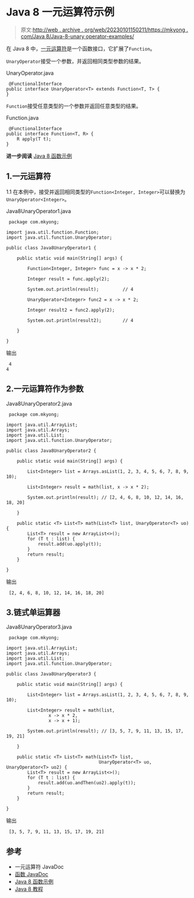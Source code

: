 # Java 8 一元运算符示例

> 原文:[http://web . archive . org/web/20230101150211/https://mkyong . com/Java 8/Java-8-unary operator-examples/](http://web.archive.org/web/20230101150211/https://mkyong.com/java8/java-8-unaryoperator-examples/)

在 Java 8 中，[一元运算符](http://web.archive.org/web/20221127133729/https://docs.oracle.com/javase/8/docs/api/java/util/function/UnaryOperator.html)是一个函数接口，它扩展了`Function`。

`UnaryOperator`接受一个参数，并返回相同类型参数的结果。

UnaryOperator.java

```
 @FunctionalInterface
public interface UnaryOperator<T> extends Function<T, T> {
} 
```

`Function`接受任意类型的一个参数并返回任意类型的结果。

Function.java

```
 @FunctionalInterface
public interface Function<T, R> {
    R apply(T t);
} 
```

**进一步阅读** [Java 8 函数示例](/web/20221127133729/https://mkyong.com/java8/java-8-function-examples/)

## 1.一元运算符

1.1 在本例中，接受并返回相同类型的`Function<Integer, Integer>`可以替换为`UnaryOperator<Integer>`。

Java8UnaryOperator1.java

```
 package com.mkyong;

import java.util.function.Function;
import java.util.function.UnaryOperator;

public class Java8UnaryOperator1 {

    public static void main(String[] args) {

        Function<Integer, Integer> func = x -> x * 2;

        Integer result = func.apply(2);

        System.out.println(result);         // 4

        UnaryOperator<Integer> func2 = x -> x * 2;

        Integer result2 = func2.apply(2);

        System.out.println(result2);        // 4

    }

} 
```

输出

```
 4
4 
```

## 2.一元运算符<t>作为参数</t>

Java8UnaryOperator2.java

```
 package com.mkyong;

import java.util.ArrayList;
import java.util.Arrays;
import java.util.List;
import java.util.function.UnaryOperator;

public class Java8UnaryOperator2 {

    public static void main(String[] args) {

        List<Integer> list = Arrays.asList(1, 2, 3, 4, 5, 6, 7, 8, 9, 10);

        List<Integer> result = math(list, x -> x * 2);

        System.out.println(result); // [2, 4, 6, 8, 10, 12, 14, 16, 18, 20]

    }

    public static <T> List<T> math(List<T> list, UnaryOperator<T> uo) {
        List<T> result = new ArrayList<>();
        for (T t : list) {
            result.add(uo.apply(t));
        }
        return result;
    }

} 
```

输出

```
 [2, 4, 6, 8, 10, 12, 14, 16, 18, 20] 
```

## 3.链式单运算器

Java8UnaryOperator3.java

```
 package com.mkyong;

import java.util.ArrayList;
import java.util.Arrays;
import java.util.List;
import java.util.function.UnaryOperator;

public class Java8UnaryOperator3 {

    public static void main(String[] args) {

        List<Integer> list = Arrays.asList(1, 2, 3, 4, 5, 6, 7, 8, 9, 10);

        List<Integer> result = math(list,
                x -> x * 2,
                x -> x + 1);

        System.out.println(result); // [3, 5, 7, 9, 11, 13, 15, 17, 19, 21]

    }

    public static <T> List<T> math(List<T> list,
                                   UnaryOperator<T> uo, UnaryOperator<T> uo2) {
        List<T> result = new ArrayList<>();
        for (T t : list) {
            result.add(uo.andThen(uo2).apply(t));
        }
        return result;
    }

} 
```

输出

```
 [3, 5, 7, 9, 11, 13, 15, 17, 19, 21] 
```

## 参考

*   一元运算符 JavaDoc
*   [函数 JavaDoc](http://web.archive.org/web/20221127133729/https://docs.oracle.com/javase/8/docs/api/java/util/function/Function.html)
*   [Java 8 函数示例](http://web.archive.org/web/20221127133729/https://mkyong.com/java8/java-8-function-examples/)
*   [Java 8 教程](/web/20221127133729/https://mkyong.com/tutorials/java-8-tutorials/)

<input type="hidden" id="mkyong-current-postId" value="15512">